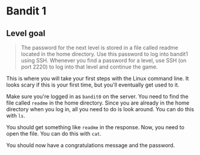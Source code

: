 # Bandit 1

## Level goal

> The password for the next level is stored in a file called readme located in the home directory. Use this password to log into bandit1 using SSH. Whenever you find a password for a level, use SSH (on port 2220) to log into that level and continue the game.

This is where you will take your first steps with the Linux command line. It looks scary if this is your first time, but you'll eventually get used to it.

Make sure you're logged in as `bandit0` on the server.
You need to find the file called `readme` in the home directory. Since you are already in the home directory when you log in, all you need to do is look around.
You can do this with `ls`.

You should get something like `readme` in the response. Now, you need to open the file.
You can do this with `cat`.

You should now have a congratulations message and the password.
